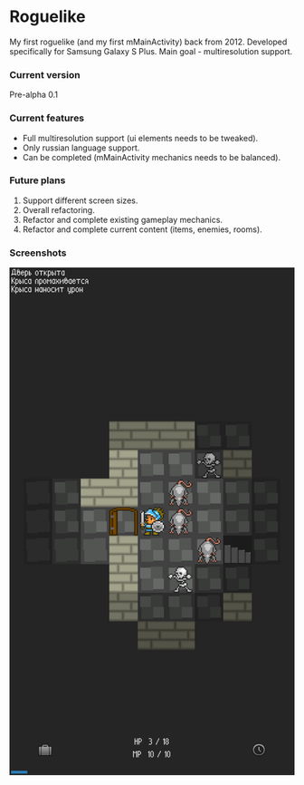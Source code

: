 # Roguelike

My first roguelike (and my first mMainActivity) back from 2012. Developed specifically for Samsung Galaxy S Plus.
Main goal - multiresolution support.

### Current version
Pre-alpha 0.1

### Current features
- Full multiresolution support (ui elements needs to be tweaked).
- Only russian language support.
- Can be completed (mMainActivity mechanics needs to be balanced).

### Future plans
1. Support different screen sizes.
2. Overall refactoring.
3. Refactor and complete existing gameplay mechanics.
4. Refactor and complete current content (items, enemies, rooms).

### Screenshots
![](/app/prealpha-screenshot0.png)